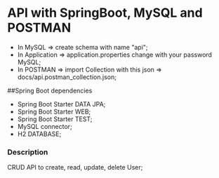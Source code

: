 # API with SpringBoot, MySQL and POSTMAN

- In MySQL => create schema with name "api";
- In Application => application.properties change with your password MySQL;
- In POSTMAN => import Collection with this json => docs/api.postman_collection.json;

##Spring Boot dependencies
- Spring Boot Starter DATA JPA;
- Spring Boot Starter WEB;
- Spring Boot Starter TEST;
- MySQL connector;
- H2 DATABASE;

### Description
 CRUD API to create, read, update, delete User;